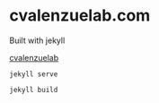# cvalenzuelab.com

Built with jekyll

[cvalenzuelab](http://cvalenzuelab.com/)


```
jekyll serve
```
```
jekyll build
```
